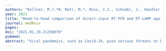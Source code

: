 ```yaml
---
authors: "Kellner, M.J.*#, Matl, M.*, Ross, J.J., Schnabl, J., Handler, D., Heinen, R., Schaeffer, J., Hufnagl, P., Indra, A., Dekens, M.P.S., Fritsche-Polanz, R., Födinger, M., Zuber, J., Vienna Covid-19 Detection Initiative (VCDI), Allerberger, F., **Pauli, A.#**, Brennecke, J.#"
year: 2021
title: "Head-to-head comparison of direct-input RT-PCR and RT-LAMP against RT-qPCR on extracted RNA for rapid SARS-CoV-2 diagnostics"
journal: medRxiv
pages: 
doi: "2021.01.19.21250079"
pubmed: 
abstract: "Viral pandemics, such as Covid-19, pose serious threats to human societies. To control the spread of highly contagious viruses such as SARS-CoV-2, effective test-trace-isolate strategies require population-wide, systematic testing. Currently, RT-qPCR on extracted RNA is the only broadly accepted test for SARS-CoV-2 diagnostics, which bears the risk of supply chain bottlenecks, often exaggerated by dependencies on proprietary reagents. Here, we directly compare the performance of gold standard diagnostic RT-qPCR on extracted RNA to direct input RT-PCR, RT-LAMP and bead-LAMP on 384 primary patient samples collected from individuals with suspected Covid-19 infection. With a simple five minute crude sample inactivation step and one hour of total reaction time, we achieve assay sensitivities of 98% (direct RT-PCR), 93% (bead-LAMP) and 82% (RT-LAMP) for clinically relevant samples (diagnostic RT-qPCR Ct <35) and a specificity of >98%. For direct RT-PCR, our data further demonstrate a perfect agreement between real-time and end-point measurements, which allow a simple binary classification similar to the powerful visual readout of colorimetric LAMP assays. Our study provides highly sensitive and specific, easy to implement, rapid and cost-effective alternatives to diagnostic RT-qPCR tests."
---
```

